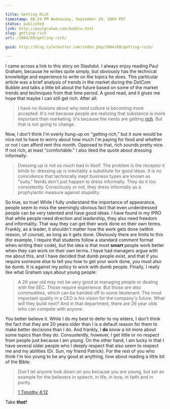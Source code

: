 ```yaml
---

title: Getting Rich
timestamp: 08:24 PM Wednesday, September 29, 2004 PDT
status: published
link: http://paulgraham.com/bubble.html
slug: getting-rich
url: /2004/09/getting-rich/

guid: http://blog.tylerbutler.com/index.php/2004/09/getting-rich/

---
```


I came across a link to this story on Slashdot. I always enjoy reading Paul
Graham, because he writes quite simply, but obviously has the technical
knowledge and experience to write on the topics he does. This particular
article was a brief analysis of trends in the market during the DotCom Bubble
and talks a little bit about the future based on some of the market trends and
techniques from that time period. A good read, and it gives me hope that maybe
I can still get rich. After all:

> I have no illusions about why nerd culture is becoming more accepted. It's
not because people are realizing that substance is more important than
marketing. It's because the nerds are getting [rich][1]. But that is not going
to change.

Now, I don't think I'm overly hung-up on "getting rich," but it sure would be
nice not to have to worry about how much I'm paying for food and whether or
not I can afford rent this month. Opposed to that, rich sounds pretty nice. If
not rich, at least "comfortable." I also liked the quote about dressing
informally:

> Dressing up is not so much bad in itself. The problem is the receptor it
binds to: dressing up is inevitably a substitute for good ideas. It is no
coincidence that technically inept business types are known as "suits." Nerds
don't just happen to dress informally. They do it too consistently.
Consciously or not, they dress informally as a prophylactic measure against
stupidity.

So true, so true! While I fully understand the importance of appearance,
people seem to miss the seemingly obvious fact that even underdressed people
can be very talented and have good ideas. I have found in my IPRO that while
people need direction and leadership, they also need freedom and informality.
That way they can get their work done on their own terms. Frankly, as a
leader, it shouldn't matter how the work gets done (within reason, of course),
as long as it gets done. Obviously there are limits to this (for example, I
require that students follow a standard comment format when writing their
code), but the idea is that most **smart** people work better when they can
work on their own terms. I have had managers argue with me about this, and I
have decided that dumb people exist, and that if you require someone else to
tell you how to get your work done, you must also be dumb. It is against my
policy to work with dumb people. FInally, I really like what Graham says
about young people:

> A 26 year old may not be very good at managing people or dealing with the
SEC. Those require experience. But those are also commodities, which can be
handed off to some lieutenant. The most important quality in a CEO is his
vision for the company's future. What will they build next? And in that
department, there are 26 year olds who can compete with anyone.

You better believe it. While I do my best to defer to my elders, I don't think
the fact that they are 20 years older than I is a default reason for them to
make better decisions than I do. And frankly, I **do** know a lot more about
some topics than they do. Consustently, however, I get little or no respect
from people just because I am young. On the other hand, I am lucky in that I
have several older people who I deeply respect that also seem to respect me
and my abilities (Dr. Sun, my friend Patrick). For the rest of you who think
I'm too young to be any good at anything, how about reading a little bit of
the Bible:

> Don't let anyone look down on you because you are young, but set an example
for the believers in speech, in life, in love, in faith and in purity.
>
> [1 Timothy 4:12][2]

Take **_that!_**

   [1]: http://www.paulgraham.com/nerdad.html
   [2]: http://www.biblegateway.net/cgi-bin/bible?passage=1TIM+4:12&language=english&version=NIV&showfn=on&showxref=on
